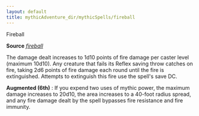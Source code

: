 ```yaml
---
layout: default
title: mythicAdventure_dir/mythicSpells/fireball
---
```

Fireball

**Source** [_fireball_](spell_dir/fireball#_fireball)

The damage dealt increases to 1d10 points of fire damage per caster level (maximum 10d10). Any creature that fails its Reflex saving throw catches on fire, taking 2d6 points of fire damage each round until the fire is extinguished. Attempts to extinguish this fire use the spell's save DC.

**Augmented (6th)** : If you expend two uses of mythic power, the maximum damage increases to 20d10, the area increases to a 40-foot radius spread, and any fire damage dealt by the spell bypasses fire resistance and fire immunity.

